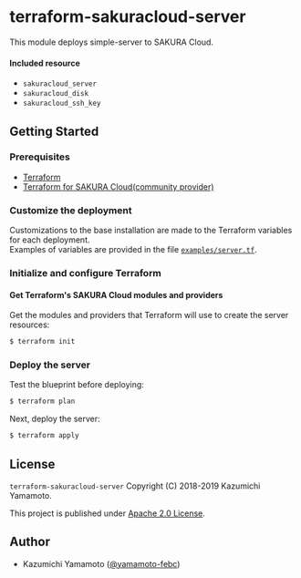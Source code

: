 # terraform-sakuracloud-server

This module deploys simple-server to SAKURA Cloud.  

#### Included resource

- `sakuracloud_server`
- `sakuracloud_disk`
- `sakuracloud_ssh_key`

## Getting Started

### Prerequisites

- [Terraform](https://terraform.io)
- [Terraform for SAKURA Cloud(community provider)](https://github.com/sacloud/terraform-provider-sakuracloud)


### Customize the deployment

Customizations to the base installation are made to the Terraform variables for each deployment.  
Examples of variables are provided in the file [`examples/server.tf`](https://github.com/sacloud/terraform-sakuracloud-server/blob/master/examples/server.tf).

### Initialize and configure Terraform

#### Get Terraform's SAKURA Cloud modules and providers

Get the modules and providers that Terraform will use to create the server resources:

```bash
$ terraform init
```

### Deploy the server

Test the blueprint before deploying:

```bash
$ terraform plan
```

Next, deploy the server:

```bash
$ terraform apply
```

## License

 `terraform-sakuracloud-server` Copyright (C) 2018-2019 Kazumichi Yamamoto.

  This project is published under [Apache 2.0 License](https://github.com/sacloud/terraform-sakuracloud-kubernetes-single-master/blob/master/LICENSE.txt).
  
## Author

  * Kazumichi Yamamoto ([@yamamoto-febc](https://github.com/yamamoto-febc))
